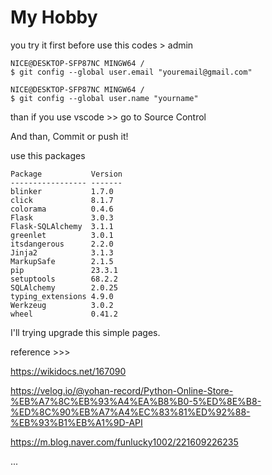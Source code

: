 # My Hobby

you try it first before use this codes > admin

    NICE@DESKTOP-SFP87NC MINGW64 /
    $ git config --global user.email "youremail@gmail.com"

    NICE@DESKTOP-SFP87NC MINGW64 /
    $ git config --global user.name "yourname"

than if you use vscode >> go to Source Control

And than, Commit or push it!


  use this packages 
     
    Package           Version           
    ----------------- -------       
    blinker           1.7.0       
    click             8.1.7         
    colorama          0.4.6       
    Flask             3.0.3       
    Flask-SQLAlchemy  3.1.1     
    greenlet          3.0.1     
    itsdangerous      2.2.0       
    Jinja2            3.1.3       
    MarkupSafe        2.1.5     
    pip               23.3.1       
    setuptools        68.2.2       
    SQLAlchemy        2.0.25           
    typing_extensions 4.9.0       
    Werkzeug          3.0.2       
    wheel             0.41.2       

I'll trying upgrade this simple pages.

reference >>>

https://wikidocs.net/167090

https://velog.io/@yohan-record/Python-Online-Store-%EB%A7%8C%EB%93%A4%EA%B8%B0-5%ED%8E%B8-%ED%8C%90%EB%A7%A4%EC%83%81%ED%92%88-%EB%93%B1%EB%A1%9D-API

https://m.blog.naver.com/funlucky1002/221609226235

...

